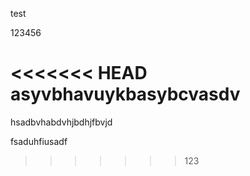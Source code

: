 test

123456

<<<<<<< HEAD
asyvbhavuykbasybcvasdv
=======
hsadbvhabdvhjbdhjfbvjd

fsaduhfiusadf
>>>>>>> 123
